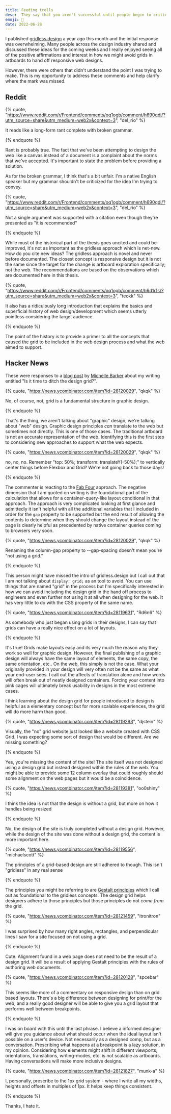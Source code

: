 ```yaml
---
title: Feeding trolls
desc:  They say that you aren't successful until people begin to criticize your work. I revisit the responses to one of my hotest takes and provide my commentary and rebuttal.
emoji: 👺
date: 2022-06-28
---
```


I published [gridless.design](https://gridless.design) a year ago this month and the initial response was overwhelming. Many people across the design industry shared and discussed these ideas for the coming weeks and I really enjoyed seeing all of the positive affirmations and interest in how we might avoid grids in artboards to hand off responsive web designs.

However, there were others that didn't understand the point I was trying to make. This is my opportunity to address these comments and help clarify where the mark was missed.

## Reddit

{% quote, "https://www.reddit.com/r/Frontend/comments/oq1ogb/comment/h690qdi/?utm_source=share&utm_medium=web2x&context=3", "del_rio" %}

It reads like a long-form rant complete with broken grammar.

{% endquote %}

Rant is probably true. The fact that we've been attempting to design the web like a canvas instead of a document is a complaint about the norms that we've accepted. It's important to state the problem before providing a solution.

As for the broken grammar, I think that's a bit unfair. I'm a native English speaker but my grammar shouldn't be criticized for the idea I'm trying to convey.

{% quote, "https://www.reddit.com/r/Frontend/comments/oq1ogb/comment/h690qdi/?utm_source=share&utm_medium=web2x&context=3", "del_rio" %}

Not a single argument was supported with a citation even though they're presented as "it is recommended"

{% endquote %}

While must of the historical part of the thesis goes uncited and could be improved, it's not as important as the gridless approach which is net-new. How do you cite new ideas? The gridless approach is novel and never before documented. The closest concept is responsive design but it is not the same since the target for the change is artboard exploration specifically; not the web. The recommendations are based on the observations which are documented here in this thesis.

{% quote, "https://www.reddit.com/r/Frontend/comments/oq1ogb/comment/h6d1r1s/?utm_source=share&utm_medium=web2x&context=3", "teokk" %}

It also has a ridiculously long introduction that explains the basics and superficial history of web design/development which seems utterly pointless considering the target audience.

{% endquote %}

The point of the history is to provide a primer to all the concepts that caused the grid to be included in the web design process and what the web aimed to support.

## Hacker News

These were responses to a [blog post](https://css-irl.info/is-it-time-to-ditch-the-design-grid/) by [Michelle Barker](https://michellebarker.co.uk/) about my writing entitled "Is it time to ditch the design grid?".

{% quote, "https://news.ycombinator.com/item?id=28120029", "qkqk" %}

No, of course, not, grid is a fundamental structure in graphic design.

{% endquote %}

That's the thing, we aren't talking about "graphic" design, we're talking about "web" design. Graphic design principles _can_ translate to the web but sometimes not directly. This is one of those cases. The traditional artboard is not an accurate representation of the web. Identifying this is the first step to considering new approaches to support what the web expects.

{% quote, "https://news.ycombinator.com/item?id=28120029", "qkqk" %}

no, no, no. Remember "top: 50%; transform: translateY(-50%);" to vertically center things before Flexbox and Grid? We're not going back to those days!

{% endquote %}

The commenter is reacting to the [Fab Four](https://www.freecodecamp.org/news/the-fab-four-technique-to-create-responsive-emails-without-media-queries-baf11fdfa848/) approach. The negative dimension that I am quoted on writing is the foundational part of the calculation that allows for a container-query-like layout conditional in that approach. The approach is very complicated looking at first glance and admittedly it isn't helpful with all the additional variables that I included in order for the `gap` property to be supported but the end result of allowing the contents to determine when they should change the layout instead of the page is clearly helpful as precedented by native container queries coming to browsers very soon.

{% quote, "https://news.ycombinator.com/item?id=28120029", "qkqk" %}

Renaming the column-gap property to --gap-spacing doesn't mean you're "not using a grid."

{% endquote %}

This person might have missed the intro of gridless.design but I call out that I am not talking about `display: grid;` as an tool to avoid. You can use things that are named "grid" in the process but I'm specifically interested in how we can avoid including the design grid in the hand off process to engineers and even further not using it at all when designing for the web. It has very little to do with the CSS property of the same name.

{% quote, "https://news.ycombinator.com/item?id=28119631", "Rd6n6" %}

As somebody who just began using grids in their designs, I can say that grids can have a really nice effect on a lot of layouts.

{% endquote %}

It's true! Grids make layouts easy and its very much the reason why they work so well for graphic design. However, the final publishing of a graphic design will always have the same layout of elements, the same copy, the same orientation, etc.. On the web, this simply is not the case. What your originally provided in your design will very often not be the same as what your end-user sees. I call out the affects of translation alone and how words will often break out of neatly designed containers. Forcing your content into pink cages will ultimately break usability in designs in the most extreme cases.

I think learning about the design grid for people introduced to design is helpful as a elementary concept but for more scalable experiences, the grid will do more harm than good.

{% quote, "https://news.ycombinator.com/item?id=28119293", "djstein" %}

Visually, the "no" grid website just looked like a website created with CSS Grid. I was expecting some sort of design that would be different. Are we missing something?

{% endquote %}

Yes, you're missing the content of the site! The site itself was not designed using a design grid but instead designed within the rules of the web. You might be able to provide some 12 column overlay that could roughly should some alignment on the web pages but it would be a coincidence.

{% quote, "https://news.ycombinator.com/item?id=28119381", "oo0shiny" %}

I think the idea is not that the design is without a grid, but more on how it handles being resized

{% endquote %}

No, the design of the site is truly completed without a design grid. However, while the design of the site was done without a design grid, the content is more important here.

{% quote, "https://news.ycombinator.com/item?id=28119556", "michaelscott" %}

The principles of a grid-based design are still adhered to though. This isn't "gridless" in any real sense

{% endquote %}

The principles you might be referring to are [Gestalt principles](https://www.smashingmagazine.com/2014/03/design-principles-visual-perception-and-the-principles-of-gestalt/) which I call out as foundational to the gridless concepts. The design grid helps designers adhere to those principles but those principles do not _come from_ the grid.

{% quote, "https://news.ycombinator.com/item?id=28121459", "itronitron" %}

I was surprised by how many right angles, rectangles, and perpendicular lines I saw for a site focused on not using a grid.

{% endquote %}

Cute. Alignment found in a web page does not need to be the result of a design grid. It will be a result of applying Gestalt principles with the rules of authoring web documents.

{% quote, "https://news.ycombinator.com/item?id=28120128", "spcebar" %}

This seems like more of a commentary on responsive design than on grid based layouts. There's a big difference between designing for print/for the web, and a really good designer will be able to give you a grid layout that performs well between breakpoints.

{% endquote %}

I was on board with this until the last phrase. I believe a informed designer will give you guidance about what should occur when the ideal layout isn't possible on a user's device. Not necessarily as a designed comp, but as a conversation. Prescribing what happens at a breakpoint is a lazy solution, in my opinion. Considering how elements might shift in different viewports, orientations, translations, writing-modes, etc. is not scalable as artboards. Having conversations will make more inclusive designs.

{% quote, "https://news.ycombinator.com/item?id=28121827", "munk-a" %}

I, personally, prescribe to the 1px grid system - where I write all my widths, heights and offsets in multiples of 1px. It helps keep things consistent.

{% endquote %}

Thanks, I hate it.